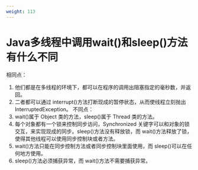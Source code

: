 ```yaml
---
weight: 113
---
```


# Java多线程中调用wait()和sleep()方法有什么不同

相同点：

1. 他们都是在多线程的环境下，都可以在程序的调用出阻塞指定的毫秒数，并返回。
2. 二者都可以通过 interrupt()方法打断现成的暂停状态，从而使线程立刻抛出 InterruptedException。
   不同点：
3. wait()属于 Object 类的方法，sleep()属于 Thread 类的方法。
4. 每个对象都有一个锁来控制同步访问，Synchronized 关键字可以和对象的锁交互，来实现现成的同步。sleep()方法没有释放锁，而 wait()方法释放了锁，使得其他线程可以使用同步控制块或者方法。
5. wait()方法只能在同步控制方法或者同步控制块里面使用，而 sleep()可以在任何地方使用。
6. sleep()方法必须捕获异常，而 wait()方法不需要捕获异常。


